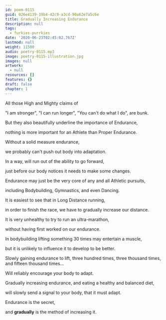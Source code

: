 ```yaml
---
id: poem-0115
guid: 026e4139-19b4-42c9-a3cd-90a62e7a5c6e
title: Gradually Increasing Endurance
description: null
tags:
  - furkies-purrkies
date: '2020-06-23T02:45:02.767Z'
lastmod: null
weight: 11500
audio: poetry-0115.mp3
image: poetry-0115-illustration.jpg
images: null
artwork:
  - null
resources: []
features: {}
draft: false
chapter: 1
---
```


All those High and Mighty claims of

"I am stronger", "I can run longer", "You can't do what I do", are bunk.

But they also beautifully underline the importance of Endurance,

nothing is more important for an Athlete than Proper Endurance.

Without a solid measure endurance,

we probably can't push out body into adaptation.

In a way, will run out of the ability to go forward,

just before our body notices it needs to make some changes.

Endurance may just be the very core of any and all Athletic pursuits,

including Bodybuilding, Gymnastics, and even Dancing.

It is easiest to see that in Long Distance running,

in order to finish the race, we have to gradually increase our distance.

It is very unhealthy to try to run an ultra-marathon,

without having first worked on our endurance.

In bodybuilding lifting something 30 times may entertain a muscle,

but it is unlikely to influence it to develop to be better.

Slowly gaining endurance to lift, three hundred times, three thousand times, and fifteen thousand times...

Will reliably encourage your body to adapt.

Gradually increasing endurance, and eating a healthy and balanced diet,

will slowly send a signal to your body, that it must adapt.

Endurance is the secret,

and **gradually** is the method of increasing it.
